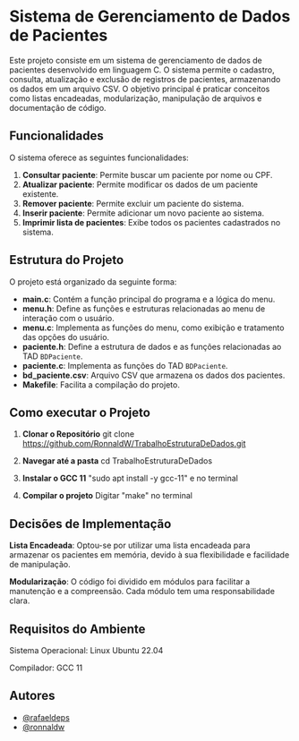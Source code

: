 # Sistema de Gerenciamento de Dados de Pacientes

Este projeto consiste em um sistema de gerenciamento de dados de pacientes desenvolvido em linguagem C. O sistema permite o cadastro, consulta, atualização e exclusão de registros de pacientes, armazenando os dados em um arquivo CSV. O objetivo principal é praticar conceitos como listas encadeadas, modularização, manipulação de arquivos e documentação de código.

## Funcionalidades

O sistema oferece as seguintes funcionalidades:

1. **Consultar paciente**: Permite buscar um paciente por nome ou CPF.
2. **Atualizar paciente**: Permite modificar os dados de um paciente existente.
3. **Remover paciente**: Permite excluir um paciente do sistema.
4. **Inserir paciente**: Permite adicionar um novo paciente ao sistema.
5. **Imprimir lista de pacientes**: Exibe todos os pacientes cadastrados no sistema.

## Estrutura do Projeto

O projeto está organizado da seguinte forma:

- **main.c**: Contém a função principal do programa e a lógica do menu.
- **menu.h**: Define as funções e estruturas relacionadas ao menu de interação com o usuário.
- **menu.c**: Implementa as funções do menu, como exibição e tratamento das opções do usuário.
- **paciente.h**: Define a estrutura de dados e as funções relacionadas ao TAD `BDPaciente`.
- **paciente.c**: Implementa as funções do TAD `BDPaciente`.
- **bd_paciente.csv**: Arquivo CSV que armazena os dados dos pacientes.
- **Makefile**: Facilita a compilação do projeto.

## Como executar o Projeto

1. **Clonar o Repositório**
    git clone https://github.com/RonnaldW/TrabalhoEstruturaDeDados.git

2. **Navegar até a pasta**
    cd TrabalhoEstruturaDeDados

3. **Instalar o GCC 11**
    "sudo apt install -y gcc-11" e  no terminal

4. **Compilar o projeto**
    Digitar "make" no terminal


## Decisões de Implementação

**Lista Encadeada**: Optou-se por utilizar uma lista encadeada para armazenar os pacientes em memória, devido à sua flexibilidade e facilidade de manipulação.

**Modularização**: O código foi dividido em módulos para facilitar a manutenção e a compreensão. Cada módulo tem uma responsabilidade clara.

## Requisitos do Ambiente

Sistema Operacional: Linux Ubuntu 22.04

Compilador: GCC 11

## Autores

- [@rafaeldeps](https://www.github.com/rafaeldeps)
- [@ronnaldw](https://www.github.com/ronnaldw)
